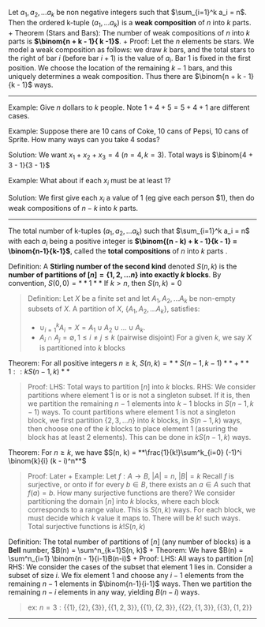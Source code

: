 Let $a_1, a_2, \ldots a_k$ be non negative integers such that $\sum_{i=1}^k a_i = n$. 
Then the ordered k-tuple $(a_1, \ldots a_k)$ is a **weak composition** of $n$ into $k$ parts.
+
Theorem (Stars and Bars): 
The number of weak compositions of $n$ into $k$ parts is **$\binom{n + k - 1}{ k -1}$**. 
+
Proof: 
Let the $n$ elements be stars. We model a weak composition as follows: we draw $k$ bars, and the total stars to the right of bar $i$ (before bar $i + 1$) is the value of $a_i$.
Bar 1 is fixed in the first position. We choose the location of the remaining $k - 1$ bars, and this uniquely determines a weak composition. Thus there are $\binom{n + k - 1}{k - 1}$ ways.

---

Example: Give $n$ dollars to $k$ people. Note $1 + 4 + 5 = 5 + 4 + 1$ are different cases. 

Example: Suppose there are 10 cans of Coke, 10 cans of Pepsi, 10 cans of Sprite. How many ways can you take 4 sodas?

Solution: We want $x_1 + x_2 + x_3 = 4$ ($n = 4, k=3$). Total ways is $\binom{4 + 3 - 1}{3 - 1}$

Example: What about if each $x_i$ must be at least 1?

Solution: We first give each $x_i$ a value of $1$ (eg give each person $1), then do weak compositions of $n- k$ into $k$ parts. 


---

The total number of k-tuples ($a_1, a_2, \ldots a_k$) such that $\sum_{i=1}^k a_i = n$ with each $a_i$ being a positive integer is **$\binom{(n - k) + k - 1}{k - 1} = \binom{n-1}{k-1}$**, called the **total compositions** of $n$ into $k$ parts
.

Definition: A **Stirling number of the second kind** denoted $S(n, k)$ is the **number of partitions of $[n] = \{1, 2, \ldots n\}$ into exactly $k$ blocks**.
By convention, $S(0, 0) = **1**$
If $k > n$, then $S(n, k) = 0$
> Definition: Let $X$ be a finite set and let $A_1, A_2, \ldots A_k$ be non-empty subsets of $X$. A partition of $X$, $\{A_1, A_2, \ldots A_k\}$, satisfies:
> - $\cup^k_{i=1}A_i = X = A_1 \cup A_2 \cup \ldots \cup A_k$.
> - $A_i \cap A_j = \emptyset, 1 \leq i \neq j \leq k$ (pairwise disjoint)
> For a given $k$, we say $X$ is partitioned into $k$ blocks

Theorem: 
For all positive integers $n \geq k$, $S(n, k) = **S(n - 1, k - 1)** + **1::kS(n - 1, k)**$
> Proof: LHS: Total ways to partition $[n]$ into $k$ blocks. 
> RHS: We consider partitions where element 1 is or is not a singleton subset.
> If it is, then we partition the remaining $n- 1$ elements into $k - 1$ blocks in $S(n - 1, k-1)$ ways.
> To count partitions where element $1$ is not a singleton block, we first partition $\{2, 3, \ldots n\}$ into $k$ blocks, in $S(n-1, k)$ ways, then choose one of the $k$ blocks to place element 1 (assuring the block has at least 2 elements). This can be done in $k S(n- 1, k)$ ways.

Theorem: 
For $n \geq k$, we have $S(n, k) = **\frac{1}{k!}\sum^k_{i=0} (-1)^i \binom{k}{i} (k - i)^n**$
> Proof: Later
> +
> Example:
> Let $f: A \to B$, $|A| = n$, $|B| = k$
> Recall $f$ is surjective, or onto if for every $b \in B$, there exists an $a \in A$ such that $f(a) = b$. How many surjective functions are there? We consider partitioning the domain $[n]$ into $k$ blocks, where each block corresponds to a range value. This is $S(n, k)$ ways. For each block, we must decide which $k$ value it maps to. There will be $k!$ such ways.
> Total surjective functions is $k!S(n, k)$

Definition:
The total number of partitions of $[n]$ (any number of blocks) is a **Bell** number, $B(n) = \sum^n_{k=1}S(n, k)$
+
Theorem: We have $B(n) = \sum^n_{i=1} \binom{n - 1}{i-1}B(n-i)$
+
Proof:
LHS: All ways to partition $[n]$
RHS: We consider the cases of the subset that element 1 lies in. Consider a subset of size $i$. We fix element 1 and choose any $i - 1$ elements from the remaining $n - 1$ elements in $\binom{n-1}{i-1}$ ways. Then we partition the remaining $n-i$ elements in any way, yielding $B(n-i)$ ways.
> ex: $n = 3:  \{\{1\}, \{2\}, \{3\}\}, \{\{1,2,3\}\}, \{\{1\}, \{2,3\}\}, \{\{2\}, \{1,3\}\}, \{\{3\}, \{1,2\}\}$
***
